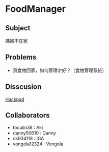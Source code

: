 # FoodManager

## Subject
媽媽不在家

## Problems
- 買食物回家，如何管理才好？（食物管理系統）

## Disscusion
[Hackpad](https://hackpad.com/ALPHA-Hackathon-10--wPmGGCSyyzF)

## Collaborators
- toculin38    : Aki
- danny50610   : Danny
- ds934118     : IGA
- vongola12324 : Vongola

